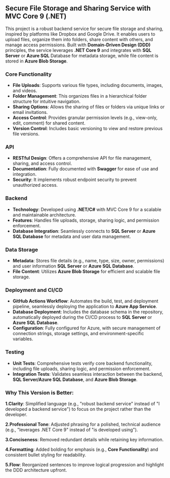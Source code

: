 ## Secure File Storage and Sharing Service with MVC Core 9 (.NET)
This project is a robust backend service for secure file storage and sharing, inspired by platforms like Dropbox and Google Drive. It enables users to upload files, organize them into folders, share content with others, and manage access permissions.
Built with **Domain-Driven Design (DDD)** principles, the service leverages **.NET Core 9** and integrates with **SQL Server** or **Azure SQL** Database for metadata storage, while file content is stored in **Azure Blob Storage**.

### Core Functionality
- **File Uploads**: Supports various file types, including documents, images, and videos.
- **Folder Management**: This organizes files in a hierarchical folder structure for intuitive navigation.
- **Sharing Options**: Allows the sharing of files or folders via unique links or email invitations.
- **Access Control**: Provides granular permission levels (e.g., view-only, edit, comment) for shared content.
- **Version Control**: Includes basic versioning to view and restore previous file versions.
### API
- **RESTful Design**: Offers a comprehensive API for file management, sharing, and access control.
- **Documentation**: Fully documented with **Swagger** for ease of use and integration.
- **Security**: It implements robust endpoint security to prevent unauthorized access.
### Backend
- **Technology**: Developed using **.NET/C#** with MVC Core 9 for a scalable and maintainable architecture.
- **Features**: Handles file uploads, storage, sharing logic, and permission enforcement.
- **Database Integration**: Seamlessly connects to **SQL Server** or **Azure SQL Database** for metadata and user data management.
### Data Storage
- **Metadata**: Stores file details (e.g., name, type, size, owner, permissions) and user information  **SQL Server** or **Azure SQL Database**.
- **File Content**: Utilizes **Azure Blob Storage** for efficient and scalable file storage.
### Deployment and CI/CD
- **GitHub Actions Workflow**: Automates the build, test, and deployment pipeline, seamlessly deploying the application to **Azure App Service**.
- **Database Deployment**: Includes the database schema in the repository, automatically deployed during the CI/CD process to **SQL Server** or **Azure SQL Database**.
- **Configuration**: Fully configured for Azure, with secure management of connection strings, storage settings, and environment-specific variables.

### Testing
- **Unit Tests**: Comprehensive tests verify core backend functionality, including file uploads, sharing logic, and permission enforcement.
- **Integration Tests**: Validates seamless interaction between the backend, **SQL Server/Azure SQL Database**, and **Azure Blob Storage**.
### Why This Version is Better:
**1.Clarity**: Simplified language (e.g., "robust backend service" instead of "I developed a backend service") to focus on the project rather than the developer.

**2.Professional Tone**: Adjusted phrasing for a polished, technical audience (e.g., "leverages .NET Core 9" instead of "is developed using").

**3.Conciseness**: Removed redundant details while retaining key information.

**4.Formatting**: Added bolding for emphasis (e.g., **Core Functionality**) and consistent bullet styling for readability.

**5.Flow**: Reorganized sentences to improve logical progression and highlight the DDD architecture upfront.
